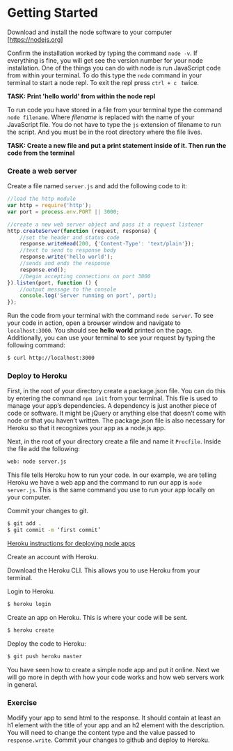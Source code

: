 # Getting Started

Download and install the node software to your computer
[https://nodejs.org]

Confirm the installation worked by typing the command `node -v`. 
If everything is fine, you will get see the version number for your node installation.  One of the things you can do with node is run JavaScript
code from within your terminal.  To do this type the `node` command
in your terminal to start a node repl. To exit the repl press `ctrl + c `
twice.  

__TASK: Print 'hello world' from within the node repl__  

To run code you have stored in a file from your terminal type the
command `node filename`. Where _filename_ is replaced with the name of your JavaScript file. You do not have to type the `js` extension of filename to run the script. And you must be in the root directory where
the file lives.  

__TASK: Create a new file and put a print statement inside of it. Then run the code from the terminal__


### Create a web server

Create a file named `server.js` and add the following code to it:

```js
//load the http module
var http = require('http');
var port = process.env.PORT || 3000;

//create a new web server object and pass it a request listener
http.createServer(function (request, response) {
	//set the header and status code
	response.writeHead(200, {'Content-Type': 'text/plain'});
	//text to send to response body
	response.write('hello world');
	//sends and ends the response
	response.end();
	//begin accepting connections on port 3000
}).listen(port, function () {
	//output message to the console
	console.log('Server running on port’, port);
});

```

Run the code from your terminal with the command `node server`.  To see your code in action, open a browser window and navigate to `localhost:3000`.  You should see __hello world__ printed on the page. Additionally, you can use your terminal to see your request by typing the following command:

```bash
$ curl http://localhost:3000
```

### Deploy to Heroku

First, in the root of your directory create a package.json file.  You can do this by entering the command `npm init` from your terminal.  This file is used to manage your app’s dependencies. A dependency is just another piece of code or software.  It might be jQuery or anything else that doesn’t come with node or that you haven’t written.  The package.json file is also necessary for Heroku so that it recognizes your app as a node.js app.

Next, in the root of your directory create a file and name it `Procfile`. Inside the file add the following: 

```txt
web: node server.js
``` 
This file tells Heroku how to run your code.  In our example, we are telling Heroku we have a web app and the command to run our app is 
`node server.js`. This is the same command you use to run your app locally on your computer. 

Commit your changes to git.
```bash
$ git add .
$ git commit -m ‘first commit’
```

[Heroku instructions for deploying node apps](https://devcenter.heroku.com/articles/getting-started-with-nodejs#introduction)



Create an account with Heroku.  

Download the Heroku CLI. This allows you to use Heroku from 
your terminal.

Login to Heroku.
```bash
$ heroku login
```

Create an app on Heroku.  This is where your code will be sent. 
```bash
$ heroku create
```

Deploy the code to Heroku:
```bash
$ git push heroku master
```
You have seen how to create a simple node app and put it online.  Next we will go more in depth with how your code works and how web servers work in general.


### Exercise

Modify your app to send html to the response.  It should contain at least an h1 element with the title of your app and an h2 element with the description. You will need to change the content type and the value passed to `response.write`. Commit your changes to github and deploy to Heroku.




